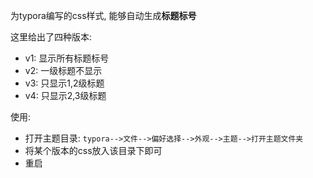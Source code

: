为typora编写的css样式, 能够自动生成**标题标号**

这里给出了四种版本:
* v1: 显示所有标题标号
* v2: 一级标题不显示
* v3: 只显示1,2级标题
* v4: 只显示2,3级标题

使用:
* 打开主题目录: `typora-->文件-->偏好选择-->外观-->主题-->打开主题文件夹`
* 将某个版本的css放入该目录下即可
* 重启